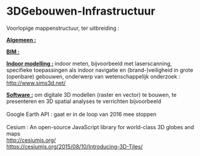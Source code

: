 # 3DGebouwen-Infrastructuur

Voorlopige mappenstructuur, ter uitbreiding :

<u><b>Algemeen :</u></b>

<u><b>BIM :</u></b>

<u><b>Indoor modelling :</u></b>  indoor meten, bijvoorbeeld met laserscanning, specifieke toepassingen als
                    indoor navigatie en (brand-)veiligheid in grote (openbare) gebouwen, 
                    onderwerp van wetenschappelijk onderzoek :
                    http://www.sims3d.net/
                    
<u><b>Software :</u></b>  om digitale 3D modellen (raster en vector) te bouwen, te presenteren en 3D spatial analyses te verrichten
            bijvoorbeeld</br></br>  Google Earth API : gaat er in de loop van 2016 mee stoppen</br></br>
                          Cesium : An open-source JavaScript library for world-class 3D globes and maps</br>  http://cesiumjs.org/ </br>
                                  https://cesiumjs.org/2015/08/10/Introducing-3D-Tiles/  
                    
